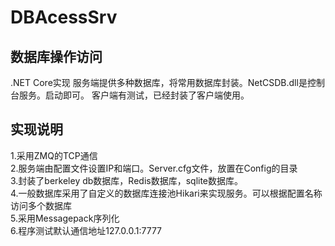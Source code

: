 # DBAcessSrv
数据库操作访问
----------------------

.NET Core实现
   服务端提供多种数据库，将常用数据库封装。NetCSDB.dll是控制台服务。启动即可。
   客户端有测试，已经封装了客户端使用。
   
实现说明
----------------------------------------------------------
1.采用ZMQ的TCP通信  
2.服务端由配置文件设置IP和端口。Server.cfg文件，放置在Config的目录  
3.封装了berkeley db数据库，Redis数据库，sqlite数据库。  
4.一般数据库采用了自定义的数据库连接池Hikari来实现服务。可以根据配置名称访问多个数据库  
5.采用Messagepack序列化  
6.程序测试默认通信地址127.0.0.1:7777  


   
